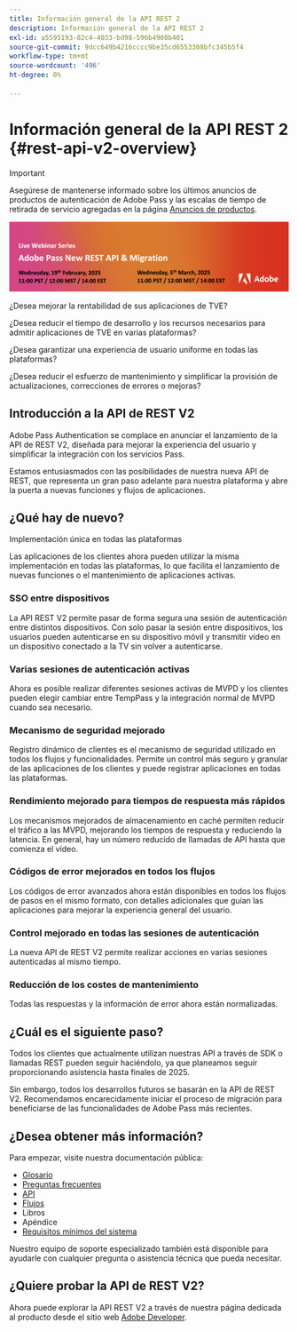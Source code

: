 ```yaml
---
title: Información general de la API REST 2
description: Información general de la API REST 2
exl-id: a5595193-82c4-4033-bd98-596b4908b401
source-git-commit: 9dcc649b4216cccc9be35cd6553308bfc345b5f4
workflow-type: tm+mt
source-wordcount: '496'
ht-degree: 0%

---
```


# Información general de la API REST 2 {#rest-api-v2-overview}

>[!IMPORTANT]
>
> Asegúrese de mantenerse informado sobre los últimos anuncios de productos de autenticación de Adobe Pass y las escalas de tiempo de retirada de servicio agregadas en la página [Anuncios de productos](/help/authentication/product-announcements.md).

<a href="https://experienceleague.adobe.com/en/docs/pass/authentication/product-announcements">![Serie de seminarios web en vivo](/help/authentication/assets/rest-api-v2/live-webinar-series-banner.png)</a>

¿Desea mejorar la rentabilidad de sus aplicaciones de TVE?

¿Desea reducir el tiempo de desarrollo y los recursos necesarios para admitir aplicaciones de TVE en varias plataformas?

¿Desea garantizar una experiencia de usuario uniforme en todas las plataformas?

¿Desea reducir el esfuerzo de mantenimiento y simplificar la provisión de actualizaciones, correcciones de errores o mejoras?

## Introducción a la API de REST V2

Adobe Pass Authentication se complace en anunciar el lanzamiento de la API de REST V2, diseñada para mejorar la experiencia del usuario y simplificar la integración con los servicios Pass.

Estamos entusiasmados con las posibilidades de nuestra nueva API de REST, que representa un gran paso adelante para nuestra plataforma y abre la puerta a nuevas funciones y flujos de aplicaciones.

## ¿Qué hay de nuevo?

Implementación única en todas las plataformas

Las aplicaciones de los clientes ahora pueden utilizar la misma implementación en todas las plataformas, lo que facilita el lanzamiento de nuevas funciones o el mantenimiento de aplicaciones activas.

### SSO entre dispositivos

La API REST V2 permite pasar de forma segura una sesión de autenticación entre distintos dispositivos. Con solo pasar la sesión entre dispositivos, los usuarios pueden autenticarse en su dispositivo móvil y transmitir vídeo en un dispositivo conectado a la TV sin volver a autenticarse.

### Varias sesiones de autenticación activas

Ahora es posible realizar diferentes sesiones activas de MVPD y los clientes pueden elegir cambiar entre TempPass y la integración normal de MVPD cuando sea necesario.

### Mecanismo de seguridad mejorado

Registro dinámico de clientes es el mecanismo de seguridad utilizado en todos los flujos y funcionalidades. Permite un control más seguro y granular de las aplicaciones de los clientes y puede registrar aplicaciones en todas las plataformas.

### Rendimiento mejorado para tiempos de respuesta más rápidos

Los mecanismos mejorados de almacenamiento en caché permiten reducir el tráfico a las MVPD, mejorando los tiempos de respuesta y reduciendo la latencia. En general, hay un número reducido de llamadas de API hasta que comienza el vídeo.

### Códigos de error mejorados en todos los flujos

Los códigos de error avanzados ahora están disponibles en todos los flujos de pasos en el mismo formato, con detalles adicionales que guían las aplicaciones para mejorar la experiencia general del usuario.

### Control mejorado en todas las sesiones de autenticación

La nueva API de REST V2 permite realizar acciones en varias sesiones autenticadas al mismo tiempo.

### Reducción de los costes de mantenimiento

Todas las respuestas y la información de error ahora están normalizadas.

## ¿Cuál es el siguiente paso?

Todos los clientes que actualmente utilizan nuestras API a través de SDK o llamadas REST pueden seguir haciéndolo, ya que planeamos seguir proporcionando asistencia hasta finales de 2025.

Sin embargo, todos los desarrollos futuros se basarán en la API de REST V2. Recomendamos encarecidamente iniciar el proceso de migración para beneficiarse de las funcionalidades de Adobe Pass más recientes.

## ¿Desea obtener más información?

Para empezar, visite nuestra documentación pública:

- [Glosario](rest-api-v2-glossary.md)
- [Preguntas frecuentes](rest-api-v2-faqs.md)
- [API](apis/rest-api-v2-apis-overview.md)
- [Flujos](flows/rest-api-v2-flows-overview.md)
- Libros
- Apéndice
- [Requisitos mínimos del sistema](/help/authentication/integration-guide-programmers/minimum-system-requirements.md)

Nuestro equipo de soporte especializado también está disponible para ayudarle con cualquier pregunta o asistencia técnica que pueda necesitar.

## ¿Quiere probar la API de REST V2?

Ahora puede explorar la API REST V2 a través de nuestra página dedicada al producto desde el sitio web [Adobe Developer](https://developer.adobe.com/adobe-pass/).
